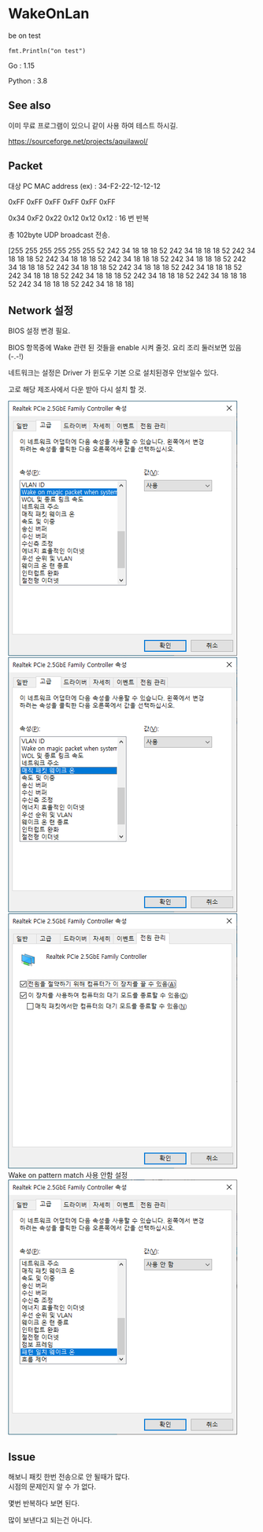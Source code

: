 # WakeOnLan
be on test

```
fmt.Println("on test")
```

Go : 1.15

Python : 3.8

## See also
이미 무료 프로그램이 있으니 같이 사용 하여 테스트 하시길.

https://sourceforge.net/projects/aquilawol/



## Packet

대상 PC MAC address (ex) : 34-F2-22-12-12-12
                      
0xFF 0xFF 0xFF 0xFF 0xFF 0xFF 

0x34 0xF2 0x22 0x12 0x12 0x12       : 16 번 반복

총 102byte UDP broadcast 전송.

[255 255 255 255 255 255 52 242 34 18 18 18 52 242 34 18 18 18 52 242 34 18 18 18 52 242 34 18 18 18 52 242 34 18 18 18 52 242 34 18 18 18 52 242 34 18 18 18 52 242 34 18 18 18 52 242 34 18 18 18 52 242 34 18 18 18 52 242 34 18 18 18 52 242 34 18 18 18 52 242 34 18 18 18 52 242 34 18 18 18 52 242 34 18 18 18 52 242 34 18 18 18]

## Network 설정
BIOS 설정 변경 필요.

BIOS 항목중에 Wake 관련 된 것들을 enable 시켜 줄것. 요리 조리 둘러보면 있음(-.-!)

네트워크는 설정은 Driver 가 윈도우 기본 으로 설치된경우 안보일수 있다.

고로 해당 제조사에서 다운 받아 다시 설치 할 것.

<img src="./img/wol_net.png"/>
<img src="./img/wol_net1.png"/>
<img src="./img/wol_net2.png"/>
Wake on pattern match 사용 안함 설정
<img src="./img/wol_net3.png"/>

## Issue
해보니 패킷 한번 전송으로 안 될때가 많다.   
시점의 문제인지 알 수 가 없다.

몇번 반복하다 보면 된다.

많이 보낸다고 되는건 아니다.
